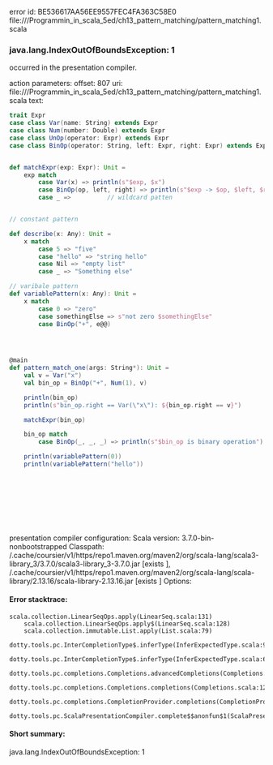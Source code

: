 error id: BE536617AA56EE9557FEC4FA363C58E0
file://<WORKSPACE>/Programmin_in_scala_5ed/ch13_pattern_matching/pattern_matching1.scala
### java.lang.IndexOutOfBoundsException: 1

occurred in the presentation compiler.



action parameters:
offset: 807
uri: file://<WORKSPACE>/Programmin_in_scala_5ed/ch13_pattern_matching/pattern_matching1.scala
text:
```scala
trait Expr
case class Var(name: String) extends Expr
case class Num(number: Double) extends Expr
case class UnOp(operator: Expr) extends Expr
case class BinOp(operator: String, left: Expr, right: Expr) extends Expr


def matchExpr(exp: Expr): Unit = 
    exp match
        case Var(x) => println(s"$exp, $x")
        case BinOp(op, left, right) => println(s"$exp -> $op, $left, $right") 
        case _ =>          // wildcard patten


// constant pattern

def describe(x: Any): Unit =
    x match
        case 5 => "five"
        case "hello" => "string hello"
        case Nil => "empty list"
        case _ => "Something else"

// varibale pattern
def variablePattern(x: Any): Unit = 
    x match
        case 0 => "zero"
        case somethingElse => s"not zero $somethingElse"
        case BinOp("+", e@@)


    

@main
def pattern_match_one(args: String*): Unit = 
    val v = Var("x")
    val bin_op = BinOp("+", Num(1), v)

    println(bin_op)
    println(s"bin_op.right == Var(\"x\"): ${bin_op.right == v}")

    matchExpr(bin_op)

    bin_op match
        case BinOp(_, _, _) => println(s"$bin_op is binary operation")

    println(variablePattern(0))
    println(variablePattern("hello"))





    
    
   

```


presentation compiler configuration:
Scala version: 3.7.0-bin-nonbootstrapped
Classpath:
<HOME>/.cache/coursier/v1/https/repo1.maven.org/maven2/org/scala-lang/scala3-library_3/3.7.0/scala3-library_3-3.7.0.jar [exists ], <HOME>/.cache/coursier/v1/https/repo1.maven.org/maven2/org/scala-lang/scala-library/2.13.16/scala-library-2.13.16.jar [exists ]
Options:





#### Error stacktrace:

```
scala.collection.LinearSeqOps.apply(LinearSeq.scala:131)
	scala.collection.LinearSeqOps.apply$(LinearSeq.scala:128)
	scala.collection.immutable.List.apply(List.scala:79)
	dotty.tools.pc.InterCompletionType$.inferType(InferExpectedType.scala:98)
	dotty.tools.pc.InterCompletionType$.inferType(InferExpectedType.scala:66)
	dotty.tools.pc.completions.Completions.advancedCompletions(Completions.scala:523)
	dotty.tools.pc.completions.Completions.completions(Completions.scala:122)
	dotty.tools.pc.completions.CompletionProvider.completions(CompletionProvider.scala:139)
	dotty.tools.pc.ScalaPresentationCompiler.complete$$anonfun$1(ScalaPresentationCompiler.scala:191)
```
#### Short summary: 

java.lang.IndexOutOfBoundsException: 1